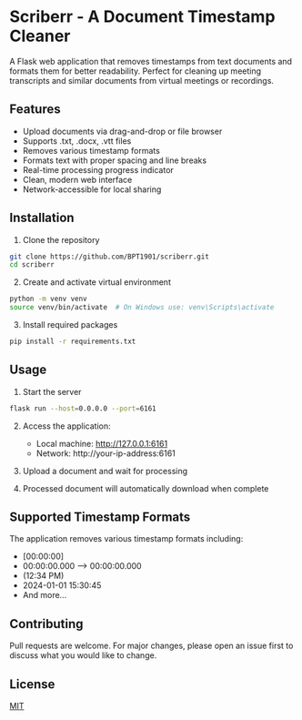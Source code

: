 # Scriberr - A Document Timestamp Cleaner

A Flask web application that removes timestamps from text documents and formats them for better readability. Perfect for cleaning up meeting transcripts and similar documents from virtual meetings or recordings.

## Features

- Upload documents via drag-and-drop or file browser
- Supports .txt, .docx, .vtt files
- Removes various timestamp formats
- Formats text with proper spacing and line breaks
- Real-time processing progress indicator
- Clean, modern web interface
- Network-accessible for local sharing

## Installation

1. Clone the repository
```bash
git clone https://github.com/BPT1901/scriberr.git
cd scriberr
```

2. Create and activate virtual environment
```bash
python -m venv venv
source venv/bin/activate  # On Windows use: venv\Scripts\activate
```

3. Install required packages
```bash
pip install -r requirements.txt
```

## Usage

1. Start the server
```bash
flask run --host=0.0.0.0 --port=6161
```

2. Access the application:
   - Local machine: http://127.0.0.1:6161
   - Network: http://your-ip-address:6161

3. Upload a document and wait for processing
4. Processed document will automatically download when complete

## Supported Timestamp Formats

The application removes various timestamp formats including:
- [00:00:00]
- 00:00:00.000 --> 00:00:00.000
- (12:34 PM)
- 2024-01-01 15:30:45
- And more...

## Contributing

Pull requests are welcome. For major changes, please open an issue first to discuss what you would like to change.

## License

[MIT](https://choosealicense.com/licenses/mit/)